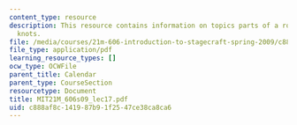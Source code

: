 ```yaml
---
content_type: resource
description: This resource contains information on topics parts of a rope and useful
  knots.
file: /media/courses/21m-606-introduction-to-stagecraft-spring-2009/c888af8c141987b91f2547ce38ca8ca6_MIT21M_606s09_lec17.pdf
file_type: application/pdf
learning_resource_types: []
ocw_type: OCWFile
parent_title: Calendar
parent_type: CourseSection
resourcetype: Document
title: MIT21M_606s09_lec17.pdf
uid: c888af8c-1419-87b9-1f25-47ce38ca8ca6
---
```

